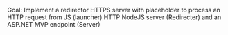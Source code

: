 Goal: Implement a redirector HTTPS server with placeholder to process an HTTP request from JS (launcher) HTTP NodeJS server (Redirecter) and an ASP.NET MVP endpoint (Server)